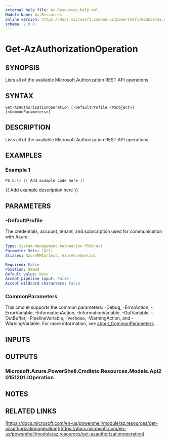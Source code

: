 ```yaml
---
external help file: Az.Resources-help.xml
Module Name: Az.Resources
online version: https://docs.microsoft.com/en-us/powershell/module/az.resources/get-azauthorizationoperation
schema: 2.0.0
---
```


# Get-AzAuthorizationOperation

## SYNOPSIS
Lists all of the available Microsoft.Authorization REST API operations.

## SYNTAX

```
Get-AzAuthorizationOperation [-DefaultProfile <PSObject>] [<CommonParameters>]
```

## DESCRIPTION
Lists all of the available Microsoft.Authorization REST API operations.

## EXAMPLES

### Example 1
```powershell
PS C:\> {{ Add example code here }}
```

{{ Add example description here }}

## PARAMETERS

### -DefaultProfile
The credentials, account, tenant, and subscription used for communication with Azure.

```yaml
Type: System.Management.Automation.PSObject
Parameter Sets: (All)
Aliases: AzureRMContext, AzureCredential

Required: False
Position: Named
Default value: None
Accept pipeline input: False
Accept wildcard characters: False
```

### CommonParameters
This cmdlet supports the common parameters: -Debug, -ErrorAction, -ErrorVariable, -InformationAction, -InformationVariable, -OutVariable, -OutBuffer, -PipelineVariable, -Verbose, -WarningAction, and -WarningVariable. For more information, see [about_CommonParameters](http://go.microsoft.com/fwlink/?LinkID=113216).

## INPUTS

## OUTPUTS

### Microsoft.Azure.PowerShell.Cmdlets.Resources.Models.Api20151201.IOperation
## NOTES

## RELATED LINKS

[https://docs.microsoft.com/en-us/powershell/module/az.resources/get-azauthorizationoperation](https://docs.microsoft.com/en-us/powershell/module/az.resources/get-azauthorizationoperation)

